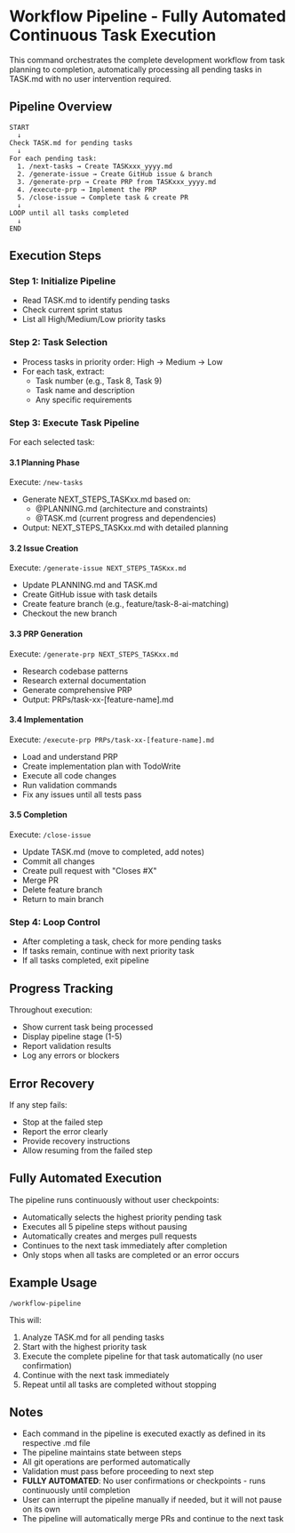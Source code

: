 # Workflow Pipeline - Fully Automated Continuous Task Execution

This command orchestrates the complete development workflow from task planning to completion, automatically processing all pending tasks in TASK.md with no user intervention required.

## Pipeline Overview

```
START
  ↓
Check TASK.md for pending tasks
  ↓
For each pending task:
  1. /next-tasks → Create TASKxxx_yyyy.md
  2. /generate-issue → Create GitHub issue & branch  
  3. /generate-prp → Create PRP from TASKxxx_yyyy.md
  4. /execute-prp → Implement the PRP
  5. /close-issue → Complete task & create PR
  ↓
LOOP until all tasks completed
  ↓
END
```

## Execution Steps

### Step 1: Initialize Pipeline

- Read TASK.md to identify pending tasks
- Check current sprint status
- List all High/Medium/Low priority tasks

### Step 2: Task Selection

- Process tasks in priority order: High → Medium → Low
- For each task, extract:
  - Task number (e.g., Task 8, Task 9)
  - Task name and description
  - Any specific requirements

### Step 3: Execute Task Pipeline

For each selected task:

#### 3.1 Planning Phase

Execute: `/new-tasks`

- Generate NEXT_STEPS_TASKxx.md based on:
  - @PLANNING.md (architecture and constraints)
  - @TASK.md (current progress and dependencies)
- Output: NEXT_STEPS_TASKxx.md with detailed planning

#### 3.2 Issue Creation

Execute: `/generate-issue NEXT_STEPS_TASKxx.md`

- Update PLANNING.md and TASK.md
- Create GitHub issue with task details
- Create feature branch (e.g., feature/task-8-ai-matching)
- Checkout the new branch

#### 3.3 PRP Generation

Execute: `/generate-prp NEXT_STEPS_TASKxx.md`

- Research codebase patterns
- Research external documentation
- Generate comprehensive PRP
- Output: PRPs/task-xx-[feature-name].md

#### 3.4 Implementation

Execute: `/execute-prp PRPs/task-xx-[feature-name].md`

- Load and understand PRP
- Create implementation plan with TodoWrite
- Execute all code changes
- Run validation commands
- Fix any issues until all tests pass

#### 3.5 Completion

Execute: `/close-issue`

- Update TASK.md (move to completed, add notes)
- Commit all changes
- Create pull request with "Closes #X"
- Merge PR
- Delete feature branch
- Return to main branch

### Step 4: Loop Control

- After completing a task, check for more pending tasks
- If tasks remain, continue with next priority task
- If all tasks completed, exit pipeline

## Progress Tracking

Throughout execution:

- Show current task being processed
- Display pipeline stage (1-5)
- Report validation results
- Log any errors or blockers

## Error Recovery

If any step fails:

- Stop at the failed step
- Report the error clearly
- Provide recovery instructions
- Allow resuming from the failed step

## Fully Automated Execution

The pipeline runs continuously without user checkpoints:

- Automatically selects the highest priority pending task
- Executes all 5 pipeline steps without pausing
- Automatically creates and merges pull requests
- Continues to the next task immediately after completion
- Only stops when all tasks are completed or an error occurs

## Example Usage

```
/workflow-pipeline
```

This will:

1. Analyze TASK.md for all pending tasks
2. Start with the highest priority task
3. Execute the complete pipeline for that task automatically (no user confirmation)
4. Continue with the next task immediately
5. Repeat until all tasks are completed without stopping

## Notes

- Each command in the pipeline is executed exactly as defined in its respective .md file
- The pipeline maintains state between steps
- All git operations are performed automatically
- Validation must pass before proceeding to next step
- **FULLY AUTOMATED**: No user confirmations or checkpoints - runs continuously until completion
- User can interrupt the pipeline manually if needed, but it will not pause on its own
- The pipeline will automatically merge PRs and continue to the next task
